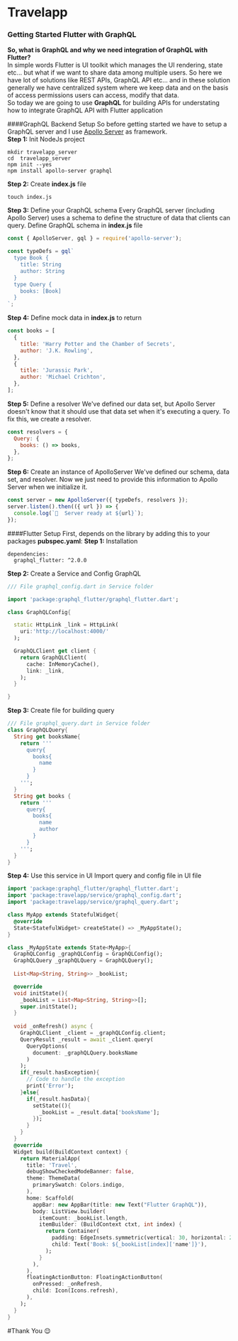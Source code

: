 # Travelapp


### Getting Started Flutter with GraphQL
**So, what is GraphQL and why we need integration of GraphQL with Flutter?<br>**
In simple words Flutter is UI toolkit which manages the UI rendering, state etc... 
but what if we want to share data among multiple users. So here we have lot of 
solutions like REST APIs, GraphQL API etc... and in these solution generally 
we have centralized system where we keep data and on the basis of access 
permissions users can access, modify that data.<br>
So today we are going to use **GraphQL** for building APIs for understating how
to integrate GraphQL API with Flutter application<br>

####GraphQL Backend Setup 
So before getting started we have to setup a GraphQL server and I 
use  [Apollo Server](https://www.apollographql.com/docs/apollo-server/) as 
framework.<br>
**Step 1:** Init NodeJs project
```
mkdir travelapp_server
cd  travelapp_server
npm init --yes
npm install apollo-server graphql
```
**Step 2:** Create **index.js** file
```
touch index.js
```
**Step 3:** Define your GraphQL schema
Every GraphQL server (including Apollo Server) uses a schema to define the 
structure of data that clients can query. Define GraphQL schema in **index.js** file
```javascript
const { ApolloServer, gql } = require('apollo-server');

const typeDefs = gql`
  type Book {
    title: String
    author: String
  }
  type Query {
    books: [Book]
  }
`;
```
**Step 4:** Define mock data in **index.js** to return
```javascript
const books = [
  {
    title: 'Harry Potter and the Chamber of Secrets',
    author: 'J.K. Rowling',
  },
  {
    title: 'Jurassic Park',
    author: 'Michael Crichton',
  },
];
```
**Step 5:** Define a resolver
We've defined our data set, but Apollo Server doesn't know that it should use 
that data set when it's executing a query. To fix this, we create a resolver.
```javascript
const resolvers = {
  Query: {
    books: () => books,
  },
};
```
**Step 6:** Create an instance of ApolloServer
We've defined our schema, data set, and resolver. Now we just need to provide 
this information to Apollo Server when we initialize it.
```javascript
const server = new ApolloServer({ typeDefs, resolvers });
server.listen().then(({ url }) => {
  console.log(`🚀  Server ready at ${url}`);
});
```
####Flutter Setup
First, depends on the library by adding this to your packages **pubspec.yaml**:
**Step 1:** Installation
```
dependencies:
  graphql_flutter: ^2.0.0
```
**Step 2:** Create a Service and Config GraphQL
```dart
/// File graphql_config.dart in Service folder

import 'package:graphql_flutter/graphql_flutter.dart';

class GraphQLConfig{

  static HttpLink _link = HttpLink(
    uri:'http://localhost:4000/'
  );

  GraphQLClient get client {
    return GraphQLClient(
      cache: InMemoryCache(),
      link: _link,
    );
  }

}
```

**Step 3:** Create file for building query
```dart
/// File graphql_query.dart in Service folder
class GraphQLQuery{
  String get booksName{
    return '''
      query{
        books{
          name
        }
      }
    ''';
  }
  String get books {
    return '''
      query{
        books{
          name
          author
        }
      }
    ''';
  }
}
``` 
**Step 4:** Use this service in UI
Import query and config file in UI file
```dart
import 'package:graphql_flutter/graphql_flutter.dart';
import 'package:travelapp/service/graphql_config.dart';
import 'package:travelapp/service/graphql_query.dart';

class MyApp extends StatefulWidget{
  @override
  State<StatefulWidget> createState() => _MyAppState();
}

class _MyAppState extends State<MyApp>{
  GraphQLConfig _graphQLConfig = GraphQLConfig();
  GraphQLQuery _graphQLQuery = GraphQLQuery();
  
  List<Map<String, String>> _bookList;

  @override
  void initState(){
    _bookList = List<Map<String, String>>[];
    super.initState();
  }
  
  void _onRefresh() async {
    GraphQLClient _client = _graphQLConfig.client;
    QueryResult _result = await _client.query(
      QueryOptions(
        document: _graphQLQuery.booksName
      )
    );
    if(_result.hasException){
      // Code to handle the exception
      print('Error');
    }else{
      if(_result.hasData){
        setState((){
          _bookList = _result.data['booksName'];
        });
      }
    }
  }
  @override
  Widget build(BuildContext context) {
    return MaterialApp(
      title: 'Travel',
      debugShowCheckedModeBanner: false,
      theme: ThemeData(
        primarySwatch: Colors.indigo,
      ),
      home: Scaffold(
        appBar: new AppBar(title: new Text("Flutter GraphQL")),
        body: ListView.builder(
          itemCount: _bookList.length,
          itemBuilder: (BuildContext ctxt, int index) {
            return Container(
              padding: EdgeInsets.symmetric(vertical: 30, horizontal: 20),
              child: Text('Book: ${_bookList[index]['name']}'),
            );
          }
        ),
      ),
      floatingActionButton: FloatingActionButton(
        onPressed: _onRefresh,
        child: Icon(Icons.refresh),
      ),
    );
  }
}
```

#Thank You :relieved:

